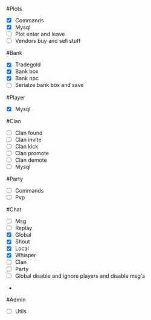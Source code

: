 #Plots
- [x] Commands
- [x] Mysql
- [ ] Plot enter and leave
- [ ] Vendors buy and sell stuff

#Bank
- [x] Tradegold
- [x] Bank box
- [x] Bank npc
- [ ] Serialze bank box and save

#Player
- [x] Mysql

#Clan
- [ ] Clan found
- [ ] Clan invite
- [ ] Clan kick
- [ ] Clan promote
- [ ] Clan demote
- [ ] Mysql

#Party
- [ ] Commands
- [ ] Pvp

#Chat
- [ ] Msg
- [ ] Replay
- [x] Global
- [x] Shout
- [x] Local
- [x] Whisper
- [ ] Clan
- [ ] Party
- [ ] Global disable and ignore players and disable msg's
- 
#Admin
- [ ] Utils
